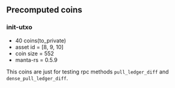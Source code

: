 ## Precomputed coins

### init-utxo

- 40 coins(to_private)
- asset id = [8, 9, 10]
- coin size = 552
- manta-rs = 0.5.9

This coins are just for testing rpc methods `pull_ledger_diff` and `dense_pull_ledger_diff`.
